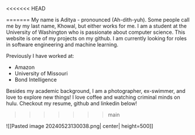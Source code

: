 <<<<<<< HEAD

=======
My name is Aditya - pronounced (Ah-dith-yuh). Some people call me by my last name, Khowal, but either works for me. I am a student at the University of Washington who is passionate about computer science. This website is one of my projects on my github. I am currently looking for roles in software engineering and machine learning.

Previously I have worked at:
- Amazon
- University of Missouri
- Bond Intelligence

Besides my academic background, I am a photographer, ex-swimmer, and love to explore new things! I love coffee and watching criminal minds on hulu. Checkout my resume, github and linkedin below!
>>>>>>> main


![[Pasted image 20240523130038.png| center| height=500]]


